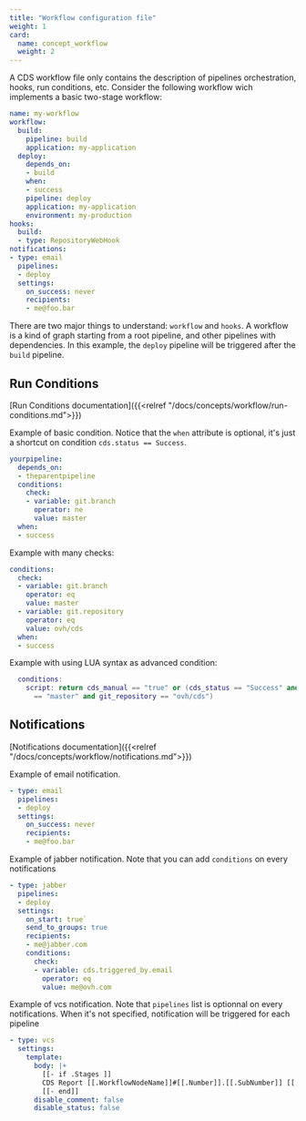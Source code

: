 ```yaml
---
title: "Workflow configuration file"
weight: 1
card: 
  name: concept_workflow
  weight: 2
---
```


A CDS workflow file only contains the description of pipelines orchestration, hooks, run conditions, etc. 
Consider the following workflow wich implements a basic two-stage workflow:

```yaml
name: my-workflow
workflow:
  build:
    pipeline: build
    application: my-application
  deploy:
    depends_on:
    - build
    when:
    - success
    pipeline: deploy
    application: my-application
    environment: my-production
hooks:
  build:
  - type: RepositoryWebHook
notifications:
- type: email
  pipelines:
  - deploy
  settings:
    on_success: never
    recipients:
    - me@foo.bar
```

There are two major things to understand: `workflow` and `hooks`. A workflow is a kind of graph starting from a root pipeline, and other pipelines with dependencies. In this example, the `deploy` pipeline will be triggered after the `build` pipeline.

## Run Conditions
[Run Conditions documentation]({{<relref "/docs/concepts/workflow/run-conditions.md">}})

Example of basic condition. Notice that the `when` attribute is optional, it's just a shortcut on condition `cds.status == Success`.

```yml
yourpipeline:
  depends_on:
  - theparentpipeline
  conditions:
    check:
    - variable: git.branch
      operator: ne
      value: master
  when:
  - success
```

Example with many checks:

```yml 
conditions:
  check:
  - variable: git.branch
    operator: eq
    value: master
  - variable: git.repository
    operator: eq
    value: ovh/cds
  when:
  - success
```

Example with using LUA syntax as advanced condition:

```lua
  conditions:
    script: return cds_manual == "true" or (cds_status == "Success" and git_branch
      == "master" and git_repository == "ovh/cds")
```

## Notifications

[Notifications documentation]({{<relref "/docs/concepts/workflow/notifications.md">}})

Example of email notification.

```yml
- type: email
  pipelines:
  - deploy
  settings:
    on_success: never
    recipients:
    - me@foo.bar
```

Example of jabber notification. Note that you can add `conditions` on every notifications

```yml
- type: jabber
  pipelines:
  - deploy
  settings:
    on_start: true`
    send_to_groups: true
    recipients:
    - me@jabber.com
    conditions:
      check:
      - variable: cds.triggered_by.email
        operator: eq
        value: me@ovh.com
```

Example of vcs notification. Note that `pipelines` list is optionnal on every notifications. When it's not specified, notification will be triggered for each pipeline

```yml
- type: vcs
  settings:
    template:
      body: |+
        [[- if .Stages ]]
        CDS Report [[.WorkflowNodeName]]#[[.Number]].[[.SubNumber]] [[ if eq .Status "Success" -]] ✔ [[ else ]][[ if eq .Status "Fail" -]] ✘ [[ else ]][[ if eq .Status "Stopped" -]] ■ [[ else ]]- [[ end ]] [[ end ]] [[ end ]]
        [[- end]]
      disable_comment: false
      disable_status: false
```